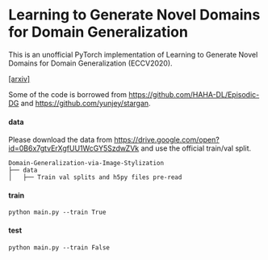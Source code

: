 # Learning to Generate Novel Domains for Domain Generalization

This is an unofficial PyTorch implementation of Learning to Generate Novel Domains for Domain Generalization (ECCV2020).

[[arxiv]](https://arxiv.org/abs/2007.03304)

Some of the code is borrowed from https://github.com/HAHA-DL/Episodic-DG and https://github.com/yunjey/stargan.

#### data

Please download the data from https://drive.google.com/open?id=0B6x7gtvErXgfUU1WcGY5SzdwZVk and use the official train/val split.

```
Domain-Generalization-via-Image-Stylization
├── data
│   ├── Train val splits and h5py files pre-read
```

#### train

```
python main.py --train True
```

#### test

```
python main.py --train False
```

